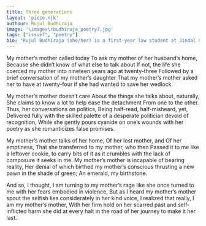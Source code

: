 ```yaml
---
title: Three generations
layout: 'piece.njk'
authour: Rujul Budhiraja
image: '\images\rbudhiraja_poetry7.jpg'
tags: ["issue7", "poetry"]
bio: "Rujul Budhiraja (she/her) is a first-year law student at Jindal Global Law School, JGU. She enjoys writing fictional poetry in English, Hindi and Urdu, reading political and historical literature along with dwelling over Urdu ghazals and nazms."
---
```

My mother’s mother called today
To ask my mother of her husband’s home,
Because she didn’t know of what else to talk about 
If not, the life she coerced my mother into nineteen years ago at twenty-three
Followed by a brief conversation of my mother’s daughter 
That my mother’s mother asked her to have at twenty-four if she had wanted to save her wedlock.  

My mother’s mother doesn’t care 
About the things she talks about, naturally,
She claims to know a lot to help ease the detachment 
From one to the other.
Thus, her conversations on politics,
Being half-read, half-misheard, yet,
Delivered fully with the skilled palette of a desperate politician devoid of recognition,
While she gently pours cyanide on one’s wounds with her poetry as she romanticizes false promises.

My mother’s mother talks of her home,
Of her lost mother, and
Of her emptiness,
That she transferred to my mother, who then
Passed it to me like a leftover cookie, to carry bits of it as it crumbles with the lack of composure it seeks in me. 
My mother’s mother is incapable of bearing reality, 
Her denial of which birthed my mother’s conscious thrusting a new pawn in the shade of green;
An emerald, my birthstone.

And so, I thought, I am turning to my mother’s rage like she once turned to me with her fears embodied in violence,
But as I heard my mother’s mother spout the selfish lies considerately in her kind voice,
I realized that really, I am my mother’s mother,
With her firm hold on her scarred past and self-inflicted harm she did at every halt in the road of her journey to make it her last.